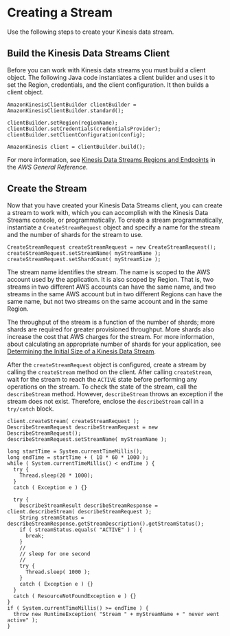 # Creating a Stream<a name="kinesis-using-sdk-java-create-stream"></a>

Use the following steps to create your Kinesis data stream\.

## Build the Kinesis Data Streams Client<a name="kinesis-using-sdk-java-create-client"></a>

Before you can work with Kinesis data streams you must build a client object\. The following Java code instantiates a client builder and uses it to set the Region, credentials, and the client configuration\. It then builds a client object\. 

```
AmazonKinesisClientBuilder clientBuilder = AmazonKinesisClientBuilder.standard();
        
clientBuilder.setRegion(regionName);
clientBuilder.setCredentials(credentialsProvider);
clientBuilder.setClientConfiguration(config);
        
AmazonKinesis client = clientBuilder.build();
```

For more information, see [Kinesis Data Streams Regions and Endpoints](http://docs.aws.amazon.com/general/latest/gr/rande.html#ak_region) in the *AWS General Reference*\.

## Create the Stream<a name="kinesis-using-sdk-java-create-the-stream"></a>

Now that you have created your Kinesis Data Streams client, you can create a stream to work with, which you can accomplish with the Kinesis Data Streams console, or programmatically\. To create a stream programmatically, instantiate a `CreateStreamRequest` object and specify a name for the stream and the number of shards for the stream to use\.

```
CreateStreamRequest createStreamRequest = new CreateStreamRequest();
createStreamRequest.setStreamName( myStreamName );
createStreamRequest.setShardCount( myStreamSize );
```

The stream name identifies the stream\. The name is scoped to the AWS account used by the application\. It is also scoped by Region\. That is, two streams in two different AWS accounts can have the same name, and two streams in the same AWS account but in two different Regions can have the same name, but not two streams on the same account and in the same Region\.

The throughput of the stream is a function of the number of shards; more shards are required for greater provisioned throughput\. More shards also increase the cost that AWS charges for the stream\. For more information, about calculating an appropriate number of shards for your application, see [Determining the Initial Size of a Kinesis Data Stream](amazon-kinesis-streams.md#how-do-i-size-a-stream)\.

 After the `createStreamRequest` object is configured, create a stream by calling the `createStream` method on the client\. After calling `createStream`, wait for the stream to reach the `ACTIVE` state before performing any operations on the stream\. To check the state of the stream, call the `describeStream` method\. However, `describeStream` throws an exception if the stream does not exist\. Therefore, enclose the `describeStream` call in a `try/catch` block\. 

```
client.createStream( createStreamRequest );
DescribeStreamRequest describeStreamRequest = new DescribeStreamRequest();
describeStreamRequest.setStreamName( myStreamName );

long startTime = System.currentTimeMillis();
long endTime = startTime + ( 10 * 60 * 1000 );
while ( System.currentTimeMillis() < endTime ) {
  try {
    Thread.sleep(20 * 1000);
  } 
  catch ( Exception e ) {}
  
  try {
    DescribeStreamResult describeStreamResponse = client.describeStream( describeStreamRequest );
    String streamStatus = describeStreamResponse.getStreamDescription().getStreamStatus();
    if ( streamStatus.equals( "ACTIVE" ) ) {
      break;
    }
    //
    // sleep for one second
    //
    try {
      Thread.sleep( 1000 );
    }
    catch ( Exception e ) {}
  }
  catch ( ResourceNotFoundException e ) {}
}
if ( System.currentTimeMillis() >= endTime ) {
  throw new RuntimeException( "Stream " + myStreamName + " never went active" );
}
```